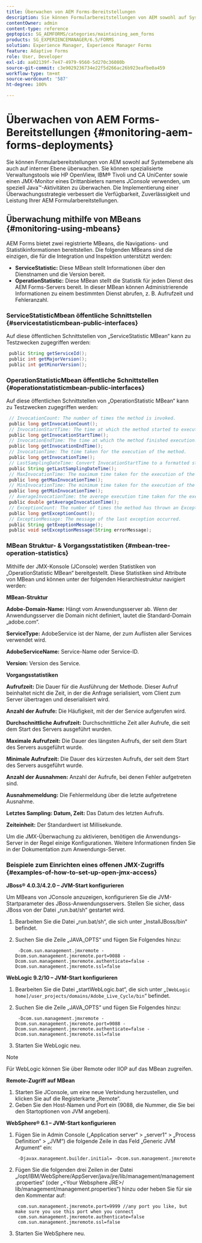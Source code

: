 ```yaml
---
title: Überwachen von AEM Forms-Bereitstellungen
description: Sie können Formularbereitstellungen von AEM sowohl auf Systemebene als auch auf interner Ebene überwachen. Erfahren Sie mehr über das Überwachen von AEM Forms-Bereitstellungen für dieses Dokument.
contentOwner: admin
content-type: reference
geptopics: SG_AEMFORMS/categories/maintaining_aem_forms
products: SG_EXPERIENCEMANAGER/6.5/FORMS
solution: Experience Manager, Experience Manager Forms
feature: Adaptive Forms
role: User, Developer
exl-id: aa02139f-7e47-4979-9560-5d270c36080b
source-git-commit: c3e9029236734e22f5d266ac26b923eafbe0a459
workflow-type: tm+mt
source-wordcount: '587'
ht-degree: 100%

---
```


# Überwachen von AEM Forms-Bereitstellungen {#monitoring-aem-forms-deployments}

Sie können Formularbereitstellungen von AEM sowohl auf Systemebene als auch auf interner Ebene überwachen. Sie können spezialisierte Verwaltungstools wie HP OpenView, IBM® Tivoli und CA UniCenter sowie einen JMX-Monitor eines Drittanbieters namens *JConsole* verwenden, um speziell Java™-Aktivitäten zu überwachen. Die Implementierung einer Überwachungsstrategie verbessert die Verfügbarkeit, Zuverlässigkeit und Leistung Ihrer AEM Formularbereitstellungen.

<!-- For more information about monitoring AEM forms deployments, see [A technical guide for monitoring AEM forms deployments](https://www.adobe.com/devnet/livecycle/pdfs/lc_monitoring_wp_ue.pdf). This URL is 404. No suitable replacement URL was found after a search. Do not make this link live if it is dead! -->

## Überwachung mithilfe von MBeans {#monitoring-using-mbeans}

AEM Forms bietet zwei registrierte MBeans, die Navigations- und Statistikinformationen bereitstellen. Die folgenden MBeans sind die einzigen, die für die Integration und Inspektion unterstützt werden:

* **ServiceStatistic:** Diese MBean stellt Informationen über den Dienstnamen und die Version bereit.
* **OperationStatistic:** Diese MBean stellt die Statistik für jeden Dienst des AEM Forms-Servers bereit. In dieser MBean können Administrierende Informationen zu einem bestimmten Dienst abrufen, z. B. Aufrufzeit und Fehleranzahl.

### ServiceStatisticMbean öffentliche Schnittstellen {#servicestatisticmbean-public-interfaces}

Auf diese öffentlichen Schnittstellen von „ServiceStatistic MBean“ kann zu Testzwecken zugegriffen werden:

```java
 public String getServiceId();
 public int getMajorVersion();
 public int getMinorVersion();
```

### OperationStatisticMbean öffentliche Schnittstellen {#operationstatisticmbean-public-interfaces}

Auf diese öffentlichen Schnittstellen von „OperationStatistic MBean“ kann zu Testzwecken zugegriffen werden:

```java
 // InvocationCount: The number of times the method is invoked.
 public long getInvocationCount();
 // InvocationStartTime: The time at which the method started to execute.
 public long getInvocationStartTime();
 // InvocationEndTime: The time at which the method finished execution.
 public long getInvocationEndTime();
 // InvocationTime: The time taken for the execution of the method.
 public long getInvocationTime();
 // LastSamplingDateTime: Convert InvocationStartTime to a formatted string
 public String getLastSamplingDateTime();
 // MaxInvocationTime: The maximum time taken for the execution of the method.
 public long getMaxInvocationTime();
 // MinInvocationTime: The minimum time taken for the execution of the method.
 public long getMinInvocationTime();
 // AverageInvocationTime: the averege execution time taken for the execution of the method.
 public double getAverageInvocationTime();
 // ExceptionCount: The number of times the method has thrown an Exception.
 public long getExceptionCount();
 // ExceptionMessage: The message of the last exception occurred.
 public String getExeptionMessage();
 public void setExceptionMessage(String errorMessage);
```

### MBean Struktur- &amp; Vorgangsstatistiken {#mbean-tree-operation-statistics}

Mithilfe der JMX-Konsole (JConsole) werden Statistiken von „OperationStatistic MBean“ bereitgestellt. Diese Statistiken sind Attribute von MBean und können unter der folgenden Hierarchiestruktur navigiert werden:

**MBean-Struktur**

**Adobe-Domain-Name:** Hängt vom Anwendungsserver ab. Wenn der Anwendungsserver die Domain nicht definiert, lautet die Standard-Domain „adobe.com“.

**ServiceType:** AdobeService ist der Name, der zum Auflisten aller Services verwendet wird.

**AdobeServiceName:** Service-Name oder Service-ID.

**Version:** Version des Service.

**Vorgangsstatistiken**

**Aufrufzeit:** Die Dauer für die Ausführung der Methode. Dieser Aufruf beinhaltet nicht die Zeit, in der die Anfrage serialisiert, vom Client zum Server übertragen und deserialisiert wird.

**Anzahl der Aufrufe:** Die Häufigkeit, mit der der Service aufgerufen wird.

**Durchschnittliche Aufrufzeit:** Durchschnittliche Zeit aller Aufrufe, die seit dem Start des Servers ausgeführt wurden.

**Maximale Aufrufzeit:** Die Dauer des längsten Aufrufs, der seit dem Start des Servers ausgeführt wurde.

**Minimale Aufrufzeit:** Die Dauer des kürzesten Aufrufs, der seit dem Start des Servers ausgeführt wurde.

**Anzahl der Ausnahmen:** Anzahl der Aufrufe, bei denen Fehler aufgetreten sind.

**Ausnahmemeldung:** Die Fehlermeldung über die letzte aufgetretene Ausnahme.

**Letztes Sampling: Datum, Zeit:** Das Datum des letzten Aufrufs.

**Zeiteinheit:** Der Standardwert ist Millisekunde.

Um die JMX-Überwachung zu aktivieren, benötigen die Anwendungs-Server in der Regel einige Konfigurationen. Weitere Informationen finden Sie in der Dokumentation zum Anwendungs-Server.

### Beispiele zum Einrichten eines offenen JMX-Zugriffs {#examples-of-how-to-set-up-open-jmx-access}

**JBoss® 4.0.3/4.2.0 – JVM-Start konfigurieren**

Um MBeans von JConsole anzuzeigen, konfigurieren Sie die JVM-Startparameter des JBoss-Anwendungsservers. Stellen Sie sicher, dass JBoss von der Datei „run.bat/sh“ gestartet wird.

1. Bearbeiten Sie die Datei „run.bat/sh“, die sich unter „InstallJBoss/bin“ befindet.
1. Suchen Sie die Zeile „JAVA_OPTS“ und fügen Sie Folgendes hinzu:

   ```shell
    -Dcom.sun.management.jmxremote -Dcom.sun.management.jmxremote.port=9088 -Dcom.sun.management.jmxremote.authenticate=false -Dcom.sun.management.jmxremote.ssl=false
   ```

**WebLogic 9.2/10 – JVM-Start konfigurieren**

1. Bearbeiten Sie die Datei „startWebLogic.bat“, die sich unter „`[WebLogic home]/user_projects/domains/Adobe_Live_Cycle/bin`“ befindet.
1. Suchen Sie die Zeile „JAVA_OPTS“ und fügen Sie Folgendes hinzu:

   ```shell
    -Dcom.sun.management.jmxremote -Dcom.sun.management.jmxremote.port=9088 -Dcom.sun.management.jmxremote.authenticate=false -Dcom.sun.management.jmxremote.ssl=false
   ```

1. Starten Sie WebLogic neu.

>[!NOTE]
>
>Für WebLogic können Sie über Remote oder IIOP auf das MBean zugreifen.

**Remote-Zugriff auf MBean**

1. Starten Sie JConsole, um eine neue Verbindung herzustellen, und klicken Sie auf die Registerkarte „Remote“.
1. Geben Sie den Host-Namen und Port ein (9088, die Nummer, die Sie bei den Startoptionen von JVM angeben).

**WebSphere® 6.1 – JVM-Start konfigurieren**

1. Fügen Sie in Admin Console („Application server“ > „server1“ > „Process Definition“ > „JVM“) die folgende Zeile in das Feld „Generic JVM Argument“ ein:

   ```shell
    -Djavax.management.builder.initial= -Dcom.sun.management.jmxremote
   ```

1. Fügen Sie die folgenden drei Zeilen in der Datei „/opt/IBM/WebSphere/AppServer/java/jre/lib/management/management.properties“ (oder „&lt;Your Websphere JRE>/ lib/management/management.properties“) hinzu oder heben Sie für sie den Kommentar auf:

   ```shell
    com.sun.management.jmxremote.port=9999 //any port you like, but make sure you use this port when you connect
    com.sun.management.jmxremote.authenticate=false
    com.sun.management.jmxremote.ssl=false
   ```

1. Starten Sie WebSphere neu.
